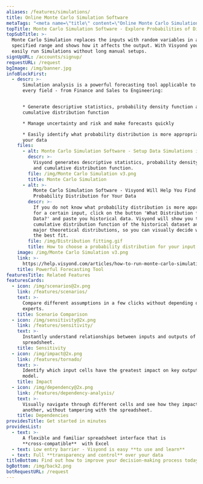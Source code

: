 ```yaml
---
aliases: /features/simulations/
title: Online Monte Carlo Simulation Software
metaTags: "<meta name=\"title\" content=\"Online Monte Carlo Simulation Software\">\r\n\r\n<meta name=\"description\" content=\"Run Monte Carlo Simulations driven by spreadsheet data online, manage risks & uncertainty and explore probabilities of different outcomes with Visyond’s Monte Carlo Simulation software.\">\r\n\r\n<meta name=\"keywords\" content=”monte carlo simulation software, online monte carlo simulation tool\">"
topTitle: Monte Carlo Simulation Software - Explore Probabilities of Different Outcomes
topSubTitle: >-
  Monte Carlo Simulation replaces the inputs with random variables in a
  specified range and shows how it affects the output. With Visyond you can
  easily run Simulations without long manual setups.
signUpURL: /accounts/signup/
requestURL: /request
bgImage: /img/banner.jpg
infoBlockFirst:
  - descr: >-
      Simulation analysis is a powerful forecasting tool applicable to almost
      every field - from Finance and Sales to Engineering:


      * Generate descriptive statistics, probability density function and
      cumulative distribution function

      * Manage uncertainty and risk and make forecasts quickly

      * Easily identify what probability distribution is more appropriate for
      your data
    files:
      - alt: Monte Carlo Simulation Software - Setup Data Simulations in Seconds
        descr: >-
          Visyond generates descriptive statistics, probability density function
          and cumulative distribution function.
        file: /img/Monte Carlo Simulation v3.png
        title: Monte Carlo Simulation
      - alt: >-
          Monte Carlo Simulation Software - Visyond Will Help You Find
          Probability Distribution for Your Data
        descr: >-
          If you do not know what probability distribution is more appropriate
          for a certain input, click on the button 'What Distribution for my
          Data?' and paste you historical data. Visyond will show you the
          cumulative distribution function of the historical dataset and the
          major theoretical distributions, so you can visually decide what is
          the best fit.
        file: /img/Distribution fitting.gif
        title: How to choose a probability distribution for your input cells
    image: /img/Monte Carlo Simulation v3.png
    link: >-
      https://help.visyond.com/articles/how-to-run-monte-carlo-simulations-in-visyond/
    title: Powerful Forecasting Tool
featuresTitle: Related Features
featuresCards:
  - icon: /img/scenarios@2x.png
    link: /features/scenarios/
    text: >-
      Compare different assumptions in a few clicks without depending on
      experts.
    title: Scenario Comparison
  - icon: /img/sensitivity@2x.png
    link: /features/sensitivity/
    text: >-
      Instantly understand relationships between inputs and outputs of your
      spreadsheet.
    title: Sensitivity
  - icon: /img/impact@2x.png
    link: /features/tornado/
    text: >-
      Identify which input cells have the greatest impact on key outputs of your
      model.
    title: Impact
  - icon: /img/dependency@2x.png
    link: /features/dependency-analysis/
    text: >-
      Visually navigate through different cells and see how they impact one
      another, without tampering with the spreadsheet.
    title: Dependencies
providesTitle: Get started in minutes
providesList:
  - text: >-
      A flexible and familiar spreadsheet interface that is
      **cross-compatible**  with Excel
  - text: Low entry barrier - Visyond is easy **to use and learn**
  - text: Full **transparency and control** over your data
titleBottom: Find out how to improve your decision-making process today
bgBottom: /img/back2.png
botRequestURL: /request
---
```


